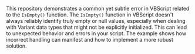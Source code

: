This repository demonstrates a common yet subtle error in VBScript related to the `IsEmpty()` function.  The `IsEmpty()` function in VBScript doesn't always reliably identify truly empty or null values, especially when dealing with Variant data types that might not be explicitly initialized.  This can lead to unexpected behavior and errors in your script. The example shows how incorrect handling can manifest and how to implement a more robust solution.
